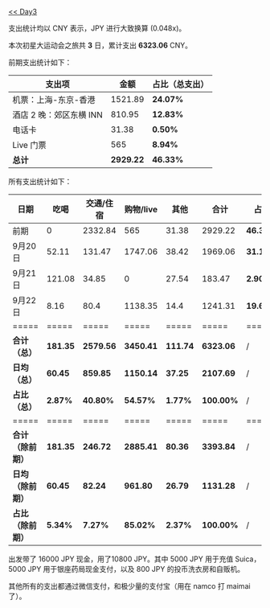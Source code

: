 [<< Day3](/post/chu-xing-da-yun-dong-hui-zhi-lv-%20-%20Day3%20-%20-zui-hou-de-gou-wu-%E3%80%81-gui-tu.html)

支出统计均以 CNY 表示，JPY 进行大致换算 (0.048x)。

本次初星大运动会之旅共 **3** 日，累计支出 **6323.06** CNY。

前期支出统计如下：

| 支出项 | 金额 | 占比（总支出） |
| --- | --- | --- |
| 机票：上海-东京-香港 | 1521.89 | **24.07%** |
| 酒店 2 晚：郊区东横 INN | 810.95 | **12.83%** |
| 电话卡 | 31.38 | **0.50%** |
| Live 门票 | 565 | **8.94%** |
| **总计** | **2929.22** | **46.33%** |

所有支出统计如下：

| 日期 | 吃喝 | 交通/住宿 | 购物/live | 其他 | 合计 | 占比 |
| --- | --- | --- | ---| --- | --- | --- |
| 前期 | 0 | 2332.84 | 565 | 31.38 | 2929.22 | **46.33%** |
| 9月20日 | 52.11 | 131.47 | 1747.06 | 38.42 | 1969.06 | **31.14%** |
| 9月21日 | 121.08 | 34.85 | 0 | 27.54 | 183.47 | **2.90%** |
| 9月22日 | 8.16 | 80.4 | 1138.35 | 14.4 | 1241.31 | **19.63%** |
| ===== | ===== | ===== | =====| ===== | ===== | ===== |
| **合计（总）** | **181.35** | **2579.56** | **3450.41** | **111.74** | **6323.06** | / |
| **日均（总）** | **60.45**  | **859.85**  | **1150.14**  | **37.25**  | **2107.69**  | / |
| **占比（总）** | **2.87%** | **40.80%** | **54.57%** | **1.77%** | **100.00%** | / |
| ===== | ===== | ===== | =====| ===== | ===== | ===== |
| **合计（除前期）** | **181.35** | **246.72** | **2885.41** | **80.36** | **3393.84** | / |
| **日均（除前期）** | **60.45**  | **82.24**  | **961.80**  | **26.79**  | **1131.28**  | / |
| **占比（除前期）** | **5.34%** | **7.27%** | **85.02%** | **2.37%** | **100.00%** | / |

出发带了 16000 JPY 现金，用了10800 JPY。其中 5000 JPY 用于充值 Suica，5000 JPY 用于银座药局现金支付，以及 800 JPY 的投币洗衣房和自贩机。

其他所有的支出都通过微信支付，和极少量的支付宝（用在 namco 打 maimai 了）。